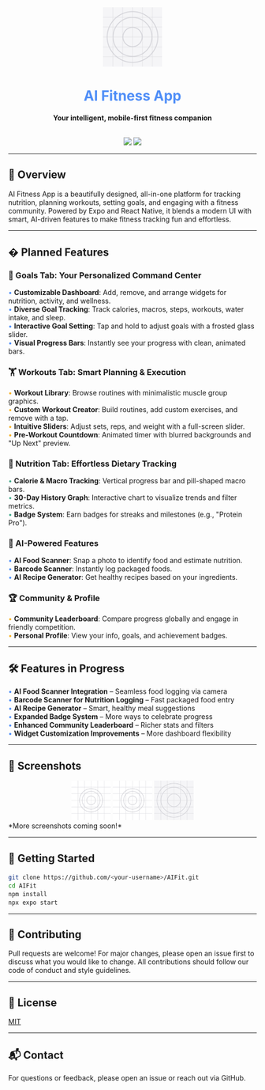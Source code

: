 
<div align="center">
  <img src="./assets/images/icon.png" width="120" alt="AI Fitness App Icon" />
  
  <h1 style="color:#4F8EF7;">AI Fitness App</h1>
  <p><b>Your intelligent, mobile-first fitness companion</b></p>
  <br>
  <img src="https://img.shields.io/badge/Expo-React%20Native-blue?style=for-the-badge" />
  <img src="https://img.shields.io/badge/AI%20Powered-Coming%20Soon-ff69b4?style=for-the-badge" />
</div>

---

## 🌟 Overview

AI Fitness App is a beautifully designed, all-in-one platform for tracking nutrition, planning workouts, setting goals, and engaging with a fitness community. Powered by Expo and React Native, it blends a modern UI with smart, AI-driven features to make fitness tracking fun and effortless.

---


## � Planned Features

### 🎯 Goals Tab: Your Personalized Command Center
<span style="color:#4F8EF7">•</span> <b>Customizable Dashboard</b>: Add, remove, and arrange widgets for nutrition, activity, and wellness.<br>
<span style="color:#4F8EF7">•</span> <b>Diverse Goal Tracking</b>: Track calories, macros, steps, workouts, water intake, and sleep.<br>
<span style="color:#4F8EF7">•</span> <b>Interactive Goal Setting</b>: Tap and hold to adjust goals with a frosted glass slider.<br>
<span style="color:#4F8EF7">•</span> <b>Visual Progress Bars</b>: Instantly see your progress with clean, animated bars.<br>

### 🏋️ Workouts Tab: Smart Planning & Execution
<span style="color:#F7B32B">•</span> <b>Workout Library</b>: Browse routines with minimalistic muscle group graphics.<br>
<span style="color:#F7B32B">•</span> <b>Custom Workout Creator</b>: Build routines, add custom exercises, and remove with a tap.<br>
<span style="color:#F7B32B">•</span> <b>Intuitive Sliders</b>: Adjust sets, reps, and weight with a full-screen slider.<br>
<span style="color:#F7B32B">•</span> <b>Pre-Workout Countdown</b>: Animated timer with blurred backgrounds and "Up Next" preview.<br>

### 🥗 Nutrition Tab: Effortless Dietary Tracking
<span style="color:#43AA8B">•</span> <b>Calorie & Macro Tracking</b>: Vertical progress bar and pill-shaped macro bars.<br>
<span style="color:#43AA8B">•</span> <b>30-Day History Graph</b>: Interactive chart to visualize trends and filter metrics.<br>
<span style="color:#43AA8B">•</span> <b>Badge System</b>: Earn badges for streaks and milestones (e.g., "Protein Pro").<br>

### 🤖 AI-Powered Features
<span style="color:#4F8EF7">•</span> <b>AI Food Scanner</b>: Snap a photo to identify food and estimate nutrition.<br>
<span style="color:#4F8EF7">•</span> <b>Barcode Scanner</b>: Instantly log packaged foods.<br>
<span style="color:#4F8EF7">•</span> <b>AI Recipe Generator</b>: Get healthy recipes based on your ingredients.<br>

### 🏆 Community & Profile
<span style="color:#F7B32B">•</span> <b>Community Leaderboard</b>: Compare progress globally and engage in friendly competition.<br>
<span style="color:#F7B32B">•</span> <b>Personal Profile</b>: View your info, goals, and achievement badges.<br>

---

## 🛠️ Features in Progress

<span style="color:#4F8EF7">•</span> <b>AI Food Scanner Integration</b> – Seamless food logging via camera<br>
<span style="color:#4F8EF7">•</span> <b>Barcode Scanner for Nutrition Logging</b> – Fast packaged food entry<br>
<span style="color:#4F8EF7">•</span> <b>AI Recipe Generator</b> – Smart, healthy meal suggestions<br>
<span style="color:#4F8EF7">•</span> <b>Expanded Badge System</b> – More ways to celebrate progress<br>
<span style="color:#4F8EF7">•</span> <b>Enhanced Community Leaderboard</b> – Richer stats and filters<br>
<span style="color:#4F8EF7">•</span> <b>Widget Customization Improvements</b> – More dashboard flexibility<br>

---

## 📱 Screenshots
<div align="center">
  <img src="./assets/images/adaptive-icon.png" width="80" />
  <img src="./assets/images/splash-icon.png" width="80" />
  <img src="./assets/images/icon.png" width="80" />
</div>
*More screenshots coming soon!*

---

## 🏁 Getting Started

```sh
git clone https://github.com/<your-username>/AIFit.git
cd AIFit
npm install
npx expo start
```

---

## 🤝 Contributing

Pull requests are welcome! For major changes, please open an issue first to discuss what you would like to change. All contributions should follow our code of conduct and style guidelines.

---

## 📄 License

[MIT](LICENSE)

---

## 📬 Contact

For questions or feedback, please open an issue or reach out via GitHub.
